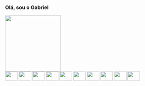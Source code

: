 ### Olá, sou o Gabriel
<img height="180em" src='https://github-readme-stats.vercel.app/api/top-langs/?username=anuraghazra&layout=compact&theme=radical'>
<div style='display:inline-block'>
<img height="30" width='40' src="https://cdn.jsdelivr.net/gh/devicons/devicon/icons/html5/html5-original.svg" />          
<img height="30" width='40' src="https://cdn.jsdelivr.net/gh/devicons/devicon/icons/css3/css3-original.svg" />
<img height="30" width='40' src="https://cdn.jsdelivr.net/gh/devicons/devicon/icons/tailwindcss/tailwindcss-original-wordmark.svg" />
 <img height="30" width='40' src="https://cdn.jsdelivr.net/gh/devicons/devicon/icons/javascript/javascript-original.svg" />
 <img height="30" width='40' src="https://cdn.jsdelivr.net/gh/devicons/devicon/icons/typescript/typescript-original.svg" />
 <img height="30" width='40' src="https://cdn.jsdelivr.net/gh/devicons/devicon/icons/python/python-original.svg" />
 <img height="30" width='40' src="https://cdn.jsdelivr.net/gh/devicons/devicon/icons/react/react-original.svg" />
 <img height="30" width='40' src="https://cdn.jsdelivr.net/gh/devicons/devicon/icons/nextjs/nextjs-original.svg" />
 <img height="30" width='40' src="https://cdn.jsdelivr.net/gh/devicons/devicon/icons/nodejs/nodejs-original.svg" />
 <img height="30" width='40' src="https://cdn.jsdelivr.net/gh/devicons/devicon/icons/django/django-plain.svg" />      
</div>
          
          
